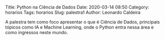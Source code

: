 Title: Python na Ciência de Dados
Date: 2020-03-14 08:50
Category: horarios
Tags: horarios
Slug: palestra1
Author: Leonardo Caldeira

A palestra tem como foco apresentar o que é Ciência de Dados, principais tópicos como IA e Machine Learning, onde o Python entra nessa área e como ingressos neste mundo.